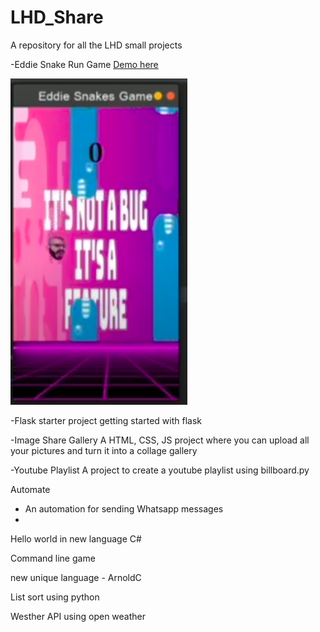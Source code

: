 # LHD_Share
A repository for all the LHD small projects

-Eddie Snake Run Game 
[Demo here](https://youtu.be/6RGPandlOxg)

![game](game.png)

-Flask starter project 
getting started with flask

-Image Share Gallery
A HTML, CSS, JS project where you can upload all your pictures and turn it into a collage gallery

-Youtube Playlist
A project to create a youtube playlist using billboard.py

Automate
- An automation for sending Whatsapp messages
- 
Hello world in new language C#

Command line game

new unique language - ArnoldC

List sort using python

Westher API using open weather
